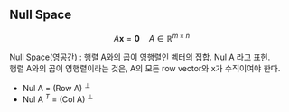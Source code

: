 ## Null Space

$$A\mathbf{x} = \mathbf{0} \quad A \in \mathbb{R}^{m \times n}$$

Null Space(영공간) : 행렬 A와의 곱이 영행렬인 벡터의 집합. Nul A 라고 표현.   
행렬 A와의 곱이 영행렬이라는 것은, A의 모든 row vector와 x가 수직이여야 한다.

- Nul A = (Row A) $^{\perp}$
- Nul A $^{T}$ = (Col A) $^{\perp}$
